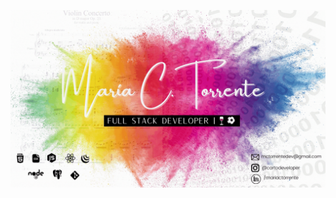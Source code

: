 ![MaríaTorrente](https://github.com/cartodeveloper/cartodeveloper/blob/main/mariatorrente.gif?raw=true)
